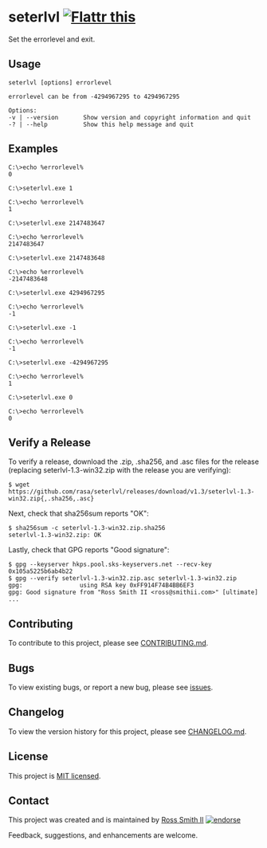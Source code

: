 # seterlvl [![Flattr this][flatter_png]][flatter]

Set the errorlevel and exit.

## Usage

````
seterlvl [options] errorlevel

errorlevel can be from -4294967295 to 4294967295

Options:
-v | --version       Show version and copyright information and quit
-? | --help          Show this help message and quit
````

## Examples

````batch
C:\>echo %errorlevel%
0

C:\>seterlvl.exe 1

C:\>echo %errorlevel%
1

C:\>seterlvl.exe 2147483647

C:\>echo %errorlevel%
2147483647

C:\>seterlvl.exe 2147483648

C:\>echo %errorlevel%
-2147483648

C:\>seterlvl.exe 4294967295

C:\>echo %errorlevel%
-1

C:\>seterlvl.exe -1

C:\>echo %errorlevel%
-1

C:\>seterlvl.exe -4294967295

C:\>echo %errorlevel%
1

C:\>seterlvl.exe 0

C:\>echo %errorlevel%
0
````

## Verify a Release

To verify a release, download the .zip, .sha256, and .asc files for the release 
(replacing seterlvl-1.3-win32.zip with the release you are verifying):

````
$ wget https://github.com/rasa/seterlvl/releases/download/v1.3/seterlvl-1.3-win32.zip{,.sha256,.asc}
````

Next, check that sha256sum reports "OK":
````
$ sha256sum -c seterlvl-1.3-win32.zip.sha256
seterlvl-1.3-win32.zip: OK
````

Lastly, check that GPG reports "Good signature":

````
$ gpg --keyserver hkps.pool.sks-keyservers.net --recv-key 0x105a5225b6ab4b22
$ gpg --verify seterlvl-1.3-win32.zip.asc seterlvl-1.3-win32.zip
gpg:                using RSA key 0xFF914F74B4BB6EF3
gpg: Good signature from "Ross Smith II <ross@smithii.com>" [ultimate]
...
````

## Contributing

To contribute to this project, please see [CONTRIBUTING.md](CONTRIBUTING.md).

## Bugs

To view existing bugs, or report a new bug, please see [issues](../../issues).

## Changelog

To view the version history for this project, please see [CHANGELOG.md](CHANGELOG.md).

## License

This project is [MIT licensed](LICENSE).

## Contact

This project was created and is maintained by [Ross Smith II][] [![endorse][endorse_png]][endorse]

Feedback, suggestions, and enhancements are welcome.

[Ross Smith II]: mailto:ross@smithii.com "ross@smithii.com"
[flatter]: https://flattr.com/submit/auto?user_id=rasa&url=https%3A%2F%2Fgithub.com%2Frasa%2Fseterlvl
[flatter_png]: http://button.flattr.com/flattr-badge-large.png "Flattr this"
[endorse]: https://coderwall.com/rasa
[endorse_png]: https://api.coderwall.com/rasa/endorsecount.png "endorse"

